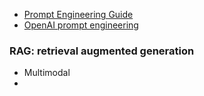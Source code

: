 
* [Prompt Engineering Guide](https://www.promptingguide.ai/)
* [OpenAI prompt engineering](https://platform.openai.com/docs/guides/prompt-engineering)

### RAG: retrieval augmented generation
* Multimodal
* 
